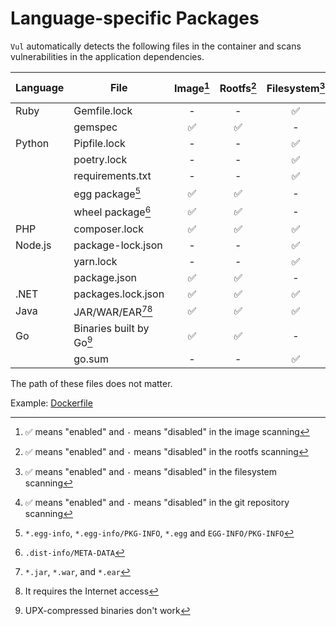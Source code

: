 # Language-specific Packages

`Vul` automatically detects the following files in the container and scans vulnerabilities in the application dependencies.

| Language | File                     | Image[^6] | Rootfs[^7] | Filesystem[^8] |  Repository[^9] |Dev dependencies |
|----------|--------------------------|:---------:|:----------:|:--------------:|:---------------:|-----------------|
| Ruby     | Gemfile.lock             | -         | -          | ✅             | ✅              | included        |
|          | gemspec                  | ✅        | ✅         | -              | -               | included        |
| Python   | Pipfile.lock             | -         | -          | ✅             | ✅              | excluded        |
|          | poetry.lock              | -         | -          | ✅             | ✅              | included        |
|          | requirements.txt         | -         | -          | ✅             | ✅              | included        |
|          | egg package[^1]          | ✅        | ✅         | -              | -               | excluded        |
|          | wheel package[^2]        | ✅        | ✅         | -              | -               | excluded        |
| PHP      | composer.lock            | ✅        | ✅         | ✅             | ✅              | excluded        |
| Node.js  | package-lock.json        | -         | -          | ✅             | ✅              | excluded        |
|          | yarn.lock                | -         | -          | ✅             | ✅              | included        |
|          | package.json             | ✅        | ✅         | -              | -               | excluded        |
| .NET     | packages.lock.json       | ✅        | ✅         | ✅             | ✅              | included        |
| Java     | JAR/WAR/EAR[^3][^4]      | ✅        | ✅         | ✅             | ✅              | included        |
| Go       | Binaries built by Go[^5] | ✅        | ✅         | -              | -               | excluded        |
|          | go.sum                   | -         | -          | ✅             | ✅              | included        |

The path of these files does not matter.

Example: [Dockerfile](https://github.com/khulnasoft-lab/vul-ci-test/blob/main/Dockerfile)

[^1]: `*.egg-info`, `*.egg-info/PKG-INFO`, `*.egg` and `EGG-INFO/PKG-INFO`
[^2]: `.dist-info/META-DATA`
[^3]: `*.jar`, `*.war`, and `*.ear`
[^4]: It requires the Internet access
[^5]: UPX-compressed binaries don't work
[^6]: ✅ means "enabled" and `-` means "disabled" in the image scanning
[^7]: ✅ means "enabled" and `-` means "disabled" in the rootfs scanning
[^8]: ✅ means "enabled" and `-` means "disabled" in the filesystem scanning
[^9]: ✅ means "enabled" and `-` means "disabled" in the git repository scanning
